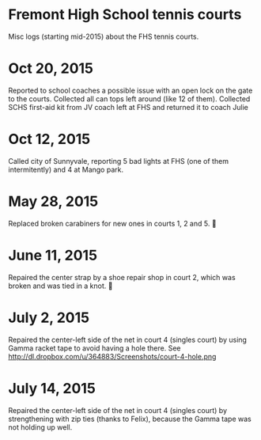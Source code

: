 # Fremont High School tennis courts

Misc logs (starting mid-2015) about the FHS tennis courts.

Oct 20, 2015
============
Reported to school coaches a possible issue with an open lock on the gate to the courts.
Collected all can tops left around (like 12 of them).
Collected SCHS first-aid kit from JV coach left at FHS and returned it to coach Julie

Oct 12, 2015
============
Called city of Sunnyvale, reporting 5 bad lights at FHS (one of them intermitently) and 4 at Mango park.

May 28, 2015
============
Replaced broken carabiners for new ones in courts 1, 2 and 5. :clap:

June 11, 2015
=============
Repaired the center strap by a shoe repair shop in court 2, which was broken and was tied in a knot. :clap:

July 2, 2015
============
Repaired the center-left side of the net in court 4 (singles court) by using Gamma racket tape to avoid having a hole there.
See http://dl.dropbox.com/u/364883/Screenshots/court-4-hole.png

July 14, 2015
============
Repaired the center-left side of the net in court 4 (singles court) by strengthening with zip ties (thanks to Felix), because the Gamma tape was not holding up well.
